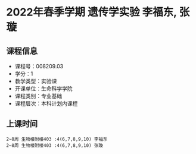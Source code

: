 # 2022年春季学期 遗传学实验 李福东, 张璇






## 课程信息

- 课程号：008209.03
- 学分：1
- 教学类型：实验课
- 开课单位：生命科学学院
- 课程类别：专业基础
- 课程层次：本科计划内课程

## 上课时间

```
2~8周 生物楼附楼403 :4(6,7,8,9,10) 李福东
2~8周 生物楼附楼403 :4(6,7,8,9,10) 张璇
```

